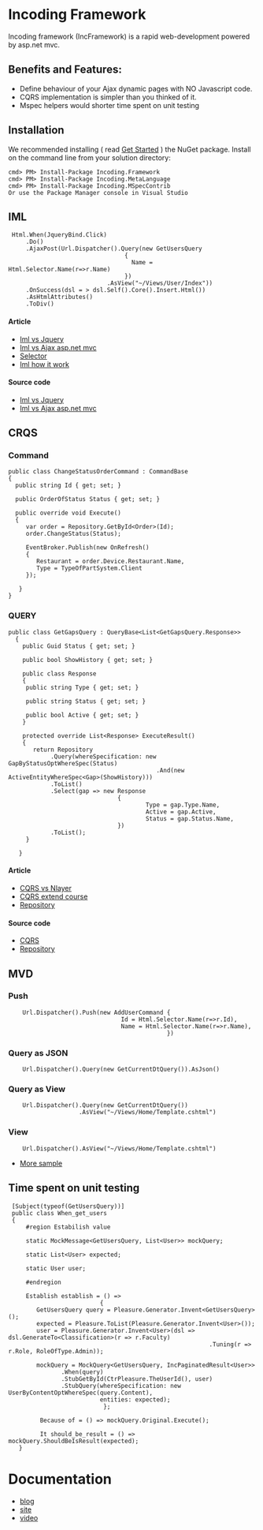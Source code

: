 # Incoding Framework

Incoding framework (IncFramework) is a rapid web-development powered by asp.net mvc.

## Benefits and Features:

* Define behaviour of your Ajax dynamic pages with NO Javascript code.
* CQRS implementation is simpler than you thinked of it.
* Mspec helpers would shorter time spent on unit testing

## Installation


We recommended installing ( read [Get Started](http://blog.incframework.com/en/get-started/) ) the NuGet package. Install on the command line from your solution directory:


```
cmd> PM> Install-Package Incoding.Framework
cmd> PM> Install-Package Incoding.MetaLanguage
cmd> PM> Install-Package Incoding.MSpecContrib
Or use the Package Manager console in Visual Studio
```


## IML

     Html.When(JqueryBind.Click)
         .Do()
         .AjaxPost(Url.Dispatcher().Query(new GetUsersQuery
                                     {
                                       Name = Html.Selector.Name(r=>r.Name)
                                     })
                                .AsView("~/Views/User/Index"))
         .OnSuccess(dsl = > dsl.Self().Core().Insert.Html())
         .AsHtmlAttributes()
         .ToDiv()
       
#### Article 
* [Iml vs Jquery](http://blog.incframework.com/en/jqyery-style-vs-iml-style/)
* [Iml vs Ajax asp.net mvc](http://blog.incframework.com/ru/ajax-actionlink-vs-iml/)
* [Selector](http://blog.incframework.com/ru/power-selector/)
* [Iml how it work](http://blog.incframework.com/ru/iml-how-it-work/)

#### Source code
* [Iml vs Jquery ](https://github.com/IncodingSoftware/Jquery-Vs-Iml)
* [Iml vs Ajax asp.net mvc](https://github.com/IncodingSoftware/AjaxAspNetVsIML)
         

## CRQS

### Command

    public class ChangeStatusOrderCommand : CommandBase
    {  
      public string Id { get; set; }
      
      public OrderOfStatus Status { get; set; } 
      
      public override void Execute()
      {
         var order = Repository.GetById<Order>(Id);
         order.ChangeStatus(Status); 
         
         EventBroker.Publish(new OnRefresh()
         {
            Restaurant = order.Device.Restaurant.Name,
            Type = TypeOfPartSystem.Client
         });
         
       }  
    }
    
### QUERY

    public class GetGapsQuery : QueryBase<List<GetGapsQuery.Response>>
      {
        public Guid Status { get; set; }
        
        public bool ShowHistory { get; set; }
        
        public class Response 
        { 
         public string Type { get; set; }
         
         public string Status { get; set; }
         
         public bool Active { get; set; }
        }
        
        protected override List<Response> ExecuteResult()
        {
           return Repository
                .Query(whereSpecification: new GapByStatusOptWhereSpec(Status)
                                              .And(new ActiveEntityWhereSpec<Gap>(ShowHistory)))
                .ToList()                 
                .Select(gap => new Response
                                   {                                                            
                                           Type = gap.Type.Name,
                                           Active = gap.Active,
                                           Status = gap.Status.Name,                            
                                   })
                .ToList();
         }
         
       } 
      

#### Article 
* [CQRS vs Nlayer](http://blog.incframework.com/en/jqyery-style-vs-iml-style/)
* [CQRS extend course](http://blog.incframework.com/ru/cqrs-advanced-course/)
* [Repository](http://blog.incframework.com/ru/repository/)


#### Source code
* [CQRS ](https://github.com/IncodingSoftware/CQRS)
* [Repository](https://github.com/IncodingSoftware/Repository)


## MVD

### Push

       
        Url.Dispatcher().Push(new AddUserCommand {
                                    Id = Html.Selector.Name(r=>r.Id),
                                    Name = Html.Selector.Name(r=>r.Name),
                                                 })
                                                 
### Query as JSON

       
        Url.Dispatcher().Query(new GetCurrentDtQuery()).AsJson()
        
 ### Query as View

       
        Url.Dispatcher().Query(new GetCurrentDtQuery())
                        .AsView("~/Views/Home/Template.cshtml")
        
### View

       
        Url.Dispatcher().AsView("~/Views/Home/Template.cshtml")
        

                                                 
                                                 
* [More sample](http://blog.incframework.com/en/model-view-dispatcher/)

       
## Time spent on unit testing

     [Subject(typeof(GetUsersQuery))]
     public class When_get_users
     {
         #region Estabilish value
         
         static MockMessage<GetUsersQuery, List<User>> mockQuery;
         
         static List<User> expected;
         
         static User user;
         
         #endregion
         
         Establish establish = () =>
                              {
            GetUsersQuery query = Pleasure.Generator.Invent<GetUsersQuery>();
            expected = Pleasure.ToList(Pleasure.Generator.Invent<User>());
            user = Pleasure.Generator.Invent<User>(dsl => dsl.GenerateTo<Classification>(r => r.Faculty)
                                                             .Tuning(r => r.Role, RoleOfType.Admin));
                                                                         
            mockQuery = MockQuery<GetUsersQuery, IncPaginatedResult<User>>
                   .When(query)
                   .StubGetById(CtrPleasure.TheUserId(), user)
                   .StubQuery(whereSpecification: new UserByContentOptWhereSpec(query.Content),
                              entities: expected);                          
                               };
                             
             Because of = () => mockQuery.Original.Execute();
             
             It should_be_result = () => mockQuery.ShouldBeIsResult(expected);
       }
       
       
      
# Documentation

* [blog](http://blog.incframework.com/)
* [site](http://incframework.com/)
* [video](http://www.techdays.ru/speaker/Wlad) 


                  
                 
                  




